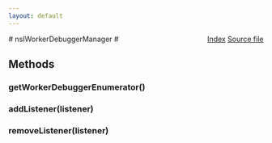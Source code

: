 ```yaml
---
layout: default
---
```

<div class='links' style='float:right'><a href="../index.html">Index</a>
<a href="http://dxr.mozilla.org/mozilla-central/source/dom/workers/nsIWorkerDebuggerManager.idl">Source file</a>
</div>
# nsIWorkerDebuggerManager #

## Methods ##

### getWorkerDebuggerEnumerator() ###

### addListener(listener) ###

### removeListener(listener) ###
